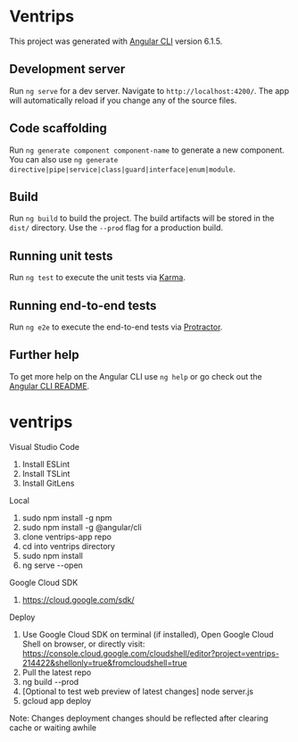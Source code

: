 # Ventrips

This project was generated with [Angular CLI](https://github.com/angular/angular-cli) version 6.1.5.

## Development server

Run `ng serve` for a dev server. Navigate to `http://localhost:4200/`. The app will automatically reload if you change any of the source files.

## Code scaffolding

Run `ng generate component component-name` to generate a new component. You can also use `ng generate directive|pipe|service|class|guard|interface|enum|module`.

## Build

Run `ng build` to build the project. The build artifacts will be stored in the `dist/` directory. Use the `--prod` flag for a production build.

## Running unit tests

Run `ng test` to execute the unit tests via [Karma](https://karma-runner.github.io).

## Running end-to-end tests

Run `ng e2e` to execute the end-to-end tests via [Protractor](http://www.protractortest.org/).

## Further help

To get more help on the Angular CLI use `ng help` or go check out the [Angular CLI README](https://github.com/angular/angular-cli/blob/master/README.md).

# ventrips
Visual Studio Code
1. Install ESLint
2. Install TSLint
3. Install GitLens

Local
1. sudo npm install -g npm
2. sudo npm install -g @angular/cli
3. clone ventrips-app repo
4. cd into ventrips directory
5. sudo npm install
6. ng serve --open

Google Cloud SDK
1. https://cloud.google.com/sdk/

Deploy
1. Use Google Cloud SDK on terminal (if installed), Open Google Cloud Shell on browser, or directly visit: https://console.cloud.google.com/cloudshell/editor?project=ventrips-214422&shellonly=true&fromcloudshell=true
2. Pull the latest repo
3. ng build --prod
4. [Optional to test web preview of latest changes] node server.js
5. gcloud app deploy

Note: Changes deployment changes should be reflected after clearing cache or waiting awhile